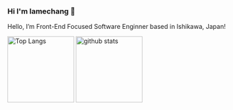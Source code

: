 ### Hi I'm lamechang 👋
Hello, I’m Front-End Focused Software Enginner based in Ishikawa, Japan!

<p align="left"> 
  <img alt="Top Langs" height="150px" src="https://github-readme-stats.vercel.app/api?username=lamechang-dev&theme=react" />
  <img alt="github stats" height="150px" src="https://github-readme-stats.vercel.app/api/top-langs/?username=lamechang-dev&layout=compact&theme=react&show_icons=ture" />
</p>


<!--
**lamechang-dev/lamechang-dev** is a ✨ _special_ ✨ repository because its `README.md` (this file) appears on your GitHub profile.

Here are some ideas to get you started:

- 🔭 I’m currently working on ...
- 🌱 I’m currently learning ...
- 👯 I’m looking to collaborate on ...
- 🤔 I’m looking for help with ...
- 💬 Ask me about ...
- 📫 How to reach me: ...
- 😄 Pronouns: ...
- ⚡ Fun fact: ...
-->
